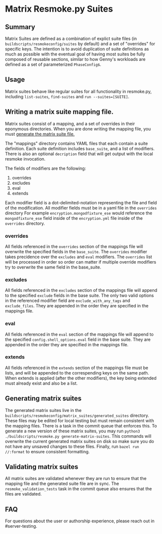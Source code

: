# Matrix Resmoke.py Suites

## Summary

Matrix Suites are defined as a combination of explict
suite files (in `buildscripts/resmokeconfig/suites` by default)
and a set of "overrides" for specific keys. The intention is
to avoid duplication of suite definitions as much as
possible with the eventual goal of having most suites be
fully composed of reusable sections, similar to how Genny's
workloads are defined as a set of parameterized `PhaseConfig`s.

## Usage

Matrix suites behave like regular suites for all functionality in resmoke.py,
including `list-suites`, `find-suites` and `run --suites=[SUITE]`.

## Writing a matrix suite mapping file.

Matrix suites consist of a mapping, and a set of overrides in
their eponymous directories. When you are done writing the mapping file, you must
[generate the matrix suite file.](#generating-matrix-suites)

The "mappings" directory contains YAML files that each contain a suite definition.
Each suite definition includes `base_suite`, and a list of
modifiers. There is also an optional `decription` field that will get output
with the local resmoke invocation.

The fields of modifiers are the following:

1. overrides
2. excludes
3. eval
4. extends

Each modifier field is a dot-delimited-notation representing the file and field of the modification.
All modifier fields must be in a yaml file in the `overrides` directory
For example `encryption.mongodfixture_ese` would reference the `mongodfixture_ese` field
inside of the `encryption.yml` file inside of the `overrides` directory.

### overrides

All fields referenced in the `overrides` section of the mappings file will overwrite the specified
fields in the `base_suite`.
The `overrides` modifier takes precidence over the `excludes` and `eval` modifiers.
The `overrides` list will be processed in order so order can matter if multiple override modifiers
try to overwrite the same field in the base_suite.

### excludes

All fields referenced in the `excludes` section of the mappings file will append to the specified
`exclude` fields in the base suite.
The only two valid options in the referenced modifier field are `exclude_with_any_tags` and
`exclude_files`. They are appended in the order they are specified in the mappings file.

### eval

All fields referenced in the `eval` section of the mappings file will append to the specified
`config.shell_options.eval` field in the base suite.
They are appended in the order they are specified in the mappings file.

### extends

All fields referenced in the `extends` section of the mappings file must be lists, and will be
appended to the correspending keys on the same path. When extends is applied (after the other
modifiers), the key being extended must already exist and also be a list.

## Generating matrix suites

The generated matrix suites live in the `buildscripts/resmokeconfig/matrix_suites/generated_suites`
directory. These files may be edited for local testing but must remain consistent with the mapping
files. There is a task in the commit queue that enforces this. To generate a new version of these
matrix suites, you may run `python3 ./buildscripts/resmoke.py generate-matrix-suites`. This commands
will overwrite the current generated matrix suites on disk so make sure you do not have any unsaved
changes to these files. Finally, run `bazel run //:format` to ensure consistent formatting.

## Validating matrix suites

All matrix suites are validated whenever they are run to ensure that the mapping file and the
generated suite file are in sync. The `resmoke_validation_tests` task in the commit queue also
ensures that the files are validated.

## FAQ

For questions about the user or authorship experience,
please reach out in #server-testing.
